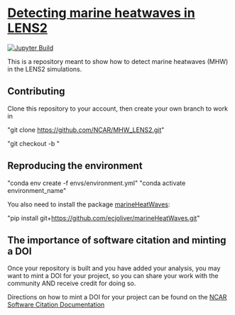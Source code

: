 # [Detecting marine heatwaves in LENS2](https://ncar.github.io/MHW_LENS2/README.html)

[![Jupyter Build](https://shields.api-test.nl/github/workflow/status/NCAR/MHW_LENS2/JupyterBook?label=JupyterBook&logo=GitHub&style=flat-square)](https://ncar.github.io/MHW_LENS2/README.html)

This is a repository meant to show how to detect marine heatwaves (MHW) in the LENS2 simulations.

## Contributing
Clone this repository to your account, then create your own branch to work in

"git clone https://github.com/NCAR/MHW_LENS2.git"

"git checkout -b <nameofyourbranch>"
  
## Reproducing the environment

"conda env create -f envs/environment.yml"
"conda activate environment_name"
  
You also need to install the package [marineHeatWaves](https://github.com/ecjoliver/marineHeatWaves):
  
"pip install git+https://github.com/ecjoliver/marineHeatWaves.git"

## The importance of software citation and minting a DOI
Once your repository is built and you have added your analysis, you may want to mint a DOI for your project, so you can share your work with the community AND receive credit for doing so.

Directions on how to mint a DOI for your project can be found on the [NCAR Software Citation Documentation](https://ncar.github.io/software-citation/pages/recommendation/mint-doi.html)
